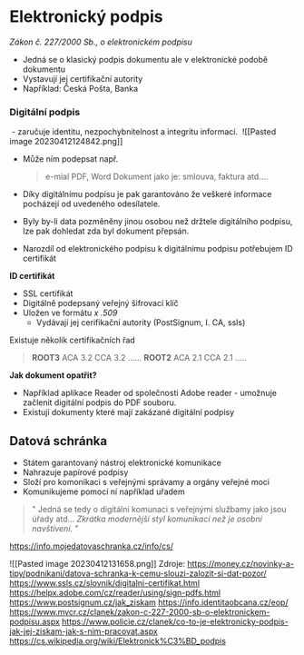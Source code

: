 

# Elektronický podpis
*Zákon č. 227/2000 Sb., o elektronickém podpisu*

- Jedná se o klasický podpis dokumentu ale v elektronické podobě dokumentu 
- Vystavují jej certifikační autority
- Například: Česká Pošta, Banka

### Digitální podpis
 - zaručuje identitu, nezpochybnitelnost a integritu informací.
 ![[Pasted image 20230412124842.png]]
- Může ním podepsat např.
  > e-mial
  > PDF, Word
  > Dokument jako je: smlouva, faktura atd....

- Díky digitálnímu podpisu je pak garantováno že veškeré informace pocházejí od uvedeného odesílatele.
- Byly by-li data pozměněny jinou osobou než držtele digitálního podpisu, lze pak dohledat zda byl dokument přepsán.
- Narozdíl od elektronického podpisu k digitálnímu podpisu potřebujem ID certifikát


**ID certifikát**
- SSL certifikát
- Digitálně podepsaný veřejný šifrovací klíč
- Uložen ve formátu *x .509*
	- Vydávají jej cerifikační autority (PostSignum, I. CA, ssls)

Existuje několik certifikačních řad
> **ROOT3**
>   ACA 3.2
>   CCA 3.2
>   ......
> **ROOT2**
>   ACA 2.1
>   CCA 2.1
>   .....


**Jak dokument opatřit?**
- Například aplikace Reader od společnosti Adobe reader - umožnuje začlenit digitální podpis do PDF souboru. 
- Existují dokumenty které mají zakázané digitální podpisy



## Datová schránka 
- Státem garantovaný nástroj elektronické komunikace
- Nahrazuje papírové podpisy
- Složí pro komonikaci s veřejnými správamy a orgány veřejné moci
- Komunikujeme pomocí ní například uřadem 
> "
> Jedná se tedy o digitální komunaci s veřejnými službamy jako jsou úřady atd... 
> *Zkrátka modernější styl komunikaci než je osobní navštívení.*
> "

https://info.mojedatovaschranka.cz/info/cs/

![[Pasted image 20230412131658.png]]
Zdroje:
https://money.cz/novinky-a-tipy/podnikani/datova-schranka-k-cemu-slouzi-zalozit-si-dat-pozor/
https://www.ssls.cz/slovnik/digitalni-certifikat.html
https://helpx.adobe.com/cz/reader/using/sign-pdfs.html
https://www.postsignum.cz/jak_ziskam
https://info.identitaobcana.cz/eop/
https://www.mvcr.cz/clanek/zakon-c-227-2000-sb-o-elektronickem-podpisu.aspx
https://www.policie.cz/clanek/co-to-je-elektronicky-podpis-jak-jej-ziskam-jak-s-nim-pracovat.aspx
https://cs.wikipedia.org/wiki/Elektronick%C3%BD_podpis